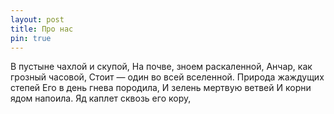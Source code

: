 ```yaml
---
layout: post
title: Про нас
pin: true
---
```



В пустыне чахлой и скупой,
На почве, зноем раскаленной,
Анчар, как грозный часовой,
Стоит — один во всей вселенной.
Природа жаждущих степей
Его в день гнева породила,
И зелень мертвую ветвей
И корни ядом напоила.
Яд каплет сквозь его кору,